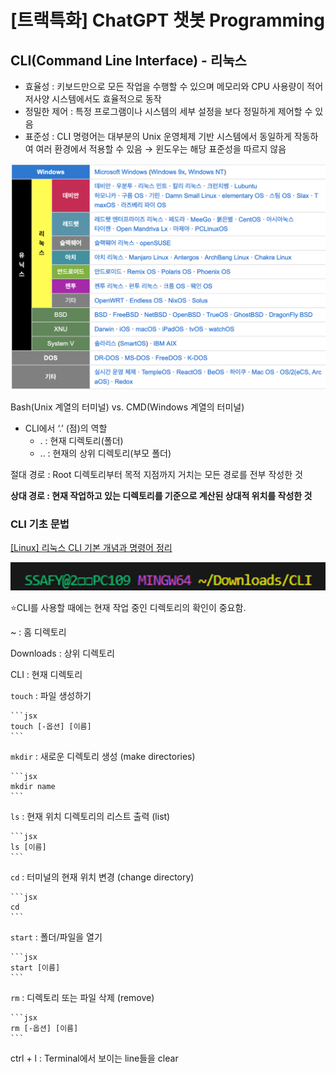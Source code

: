# [트랙특화] ChatGPT 챗봇 Programming

## CLI(Command Line Interface) - 리눅스

- 효율성 : 키보드만으로 모든 작업을 수행할 수 있으며 메모리와 CPU 사용량이 적어 저사양 시스템에서도 효율적으로 동작
- 정밀한 제어 : 특정 프로그램이나 시스템의 세부 설정을 보다 정밀하게 제어할 수 있음
- 표준성 : CLI 명령어는 대부분의 Unix 운영체제 기반 시스템에서 동일하게 작동하여 여러 환경에서 적용할 수 있음 → 윈도우는 해당 표준성을 따르지 않음

![Untitled](./Pictures/OS%20Lists.png)

Bash(Unix 계열의 터미널) vs. CMD(Windows 계열의 터미널)
- CLI에서 ‘.’ (점)의 역할
    - . : 현재 디렉토리(폴더)
    - .. : 현재의 상위 디렉토리(부모 폴더)

절대 경로 : Root 디렉토리부터 목적 지점까지 거치는 모든 경로를 전부 작성한 것

**상대 경로 : 현재 작업하고 있는 디렉토리를 기준으로 계산된 상대적 위치를 작성한 것**

### CLI 기초 문법

[[Linux] 리눅스 CLI 기본 개념과 명령어 정리](https://ittrue.tistory.com/79)

![Untitled](./Pictures/example1.png)

⭐CLI를 사용할 때에는 현재 작업 중인 디렉토리의 확인이 중요함.

~ : 홈 디렉토리

Downloads : 상위 디렉토리

CLI : 현재 디렉토리

`touch` : 파일 생성하기
    
    ```jsx
    touch [-옵션] [이름]
    ```
    
`mkdir` : 새로운 디렉토리 생성 (make directories)
    
    ```jsx
    mkdir name
    ```
    
`ls` : 현재 위치 디렉토리의 리스트 출력 (list)
    
    ```jsx
    ls [이름]
    ```
    
`cd` : 터미널의 현재 위치 변경 (change directory)
    
    ```jsx
    cd
    ```
    
`start` : 폴더/파일을 열기
    
    ```jsx
    start [이름]
    ```
    
`rm` : 디렉토리 또는 파일 삭제 (remove)
    
    ```jsx
    rm [-옵션] [이름]
    ```
    
ctrl + l : Terminal에서 보이는 line들을 clear